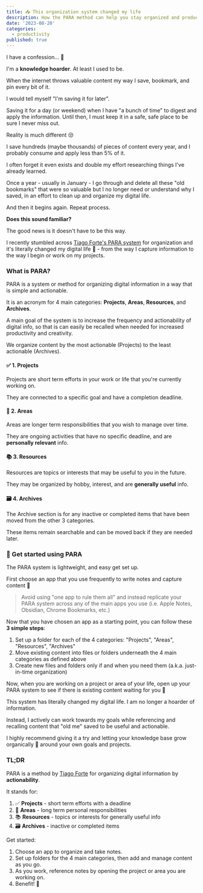 ```yaml
---
title: 📥 This organization system changed my life
description: How the PARA method can help you stay organized and productive.
date: '2023-08-20'
categories:
  - productivity
published: true
---
```


I have a confession... 🙈

I'm a **knowledge hoarder**. At least I used to be.

When the internet throws valuable content my way I save, bookmark, and pin every bit of it.

I would tell myself "I'm saving it for later".

Saving it for a day (or weekend) when I have "a bunch of time" to digest and apply the information. Until then, I must keep it in a safe, safe place to be sure I never miss out.

Reality is much different 😒

I save hundreds (maybe thousands) of pieces of content every year, and I probably consume and apply less than 5% of it.

I often forget it even exists and double my effort researching things I've already learned.

Once a year - usually in January - I go through and delete all these "old bookmarks" that were so valuable but I no longer need or understand why I saved, in an effort to clean up and organize my digital life.

And then it begins again. Repeat process.

**Does this sound familiar?**

The good news is it doesn't have to be this way.

I recently stumbled across [Tiago Forte's PARA system](https://fortelabs.com/blog/para/) for organization and it's literally changed my digital life 🤯 - from the way I capture information to the way I begin or work on my projects.

### What is PARA?
PARA is a system or method for organizing digital information in a way that is simple and actionable.

It is an acronym for 4 main categories: **Projects**, **Areas**, **Resources**, and **Archives**.

A main goal of the system is to increase the frequency and actionability of digital info, so that is can easily be recalled when needed for increased productivity and creativity.

We organize content by the most actionable (Projects) to the least actionable (Archives).

#### ✅ 1. Projects
Projects are short term efforts in your work or life that you're currently working on.

They are connected to a specific goal and have a completion deadline.

#### 🔭 2. Areas
Areas are longer term responsibilities that you wish to manage over time.

They are ongoing activities that have no specific deadline, and are **personally relevant** info.

#### 📚 3. Resources
Resources are topics or interests that may be useful to you in the future.

They may be organized by hobby, interest, and are **generally useful** info.

#### 🗃️ 4. Archives
The Archive section is for any inactive or completed items that have been moved from the other 3 categories.

These items remain searchable and can be moved back if they are needed later.

### 🏁 Get started using PARA
The PARA system is lightweight, and easy get set up.

First choose an app that you use frequently to write notes and capture content 📝

> Avoid using "one app to rule them all" and instead replicate your PARA system across any of the main apps you use (i.e. Apple Notes, Obsidian, Chrome Bookmarks, etc.)

Now that you have chosen an app as a starting point, you can follow these **3 simple steps**:

1. Set up a folder for each of the 4 categories: "Projects", "Areas", "Resources", "Archives"
2. Move existing content into files or folders underneath the 4 main categories as defined above
3. Create new files and folders only if and when you need them (a.k.a. just-in-time organization)

Now, when you are working on a project or area of your life, open up your PARA system to see if there is existing content waiting for you 👀

This system has literally changed my digital life. I am no longer a hoarder of information.

Instead, I actively can work towards my goals while referencing and recalling content that "old me" saved to be useful and actionable.

I highly recommend giving it a try and letting your knowledge base grow organically 🌱 around your own goals and projects.

### TL;DR

PARA is a method by [Tiago Forte](https://fortelabs.com/blog/para/) for organizing digital information by **actionability**.

It stands for:
1. ✅ **Projects** - short term efforts with a deadline
2. 🔭 **Areas** - long term personal responsibilities
3. 📚 **Resources** - topics or interests for generally useful info
4. 🗃️ **Archives** - inactive or completed items

Get started:
1. Choose an app to organize and take notes.
2. Set up folders for the 4 main categories, then add and manage content as you go.
3. As you work, reference notes by opening the project or area you are working on.
4. Benefit! 💪